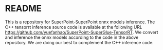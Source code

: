 # README
This is a repository for SuperPoint-SuperPoint onnx models inference.
The C++ tensorrt inference source code is available at the following URL https://github.com/yuefanhao/SuperPoint-SuperGlue-TensorRT.
We convert and inference the onnx models according to the code in the above repository.
We are doing our best to complement the C++ inference code.

